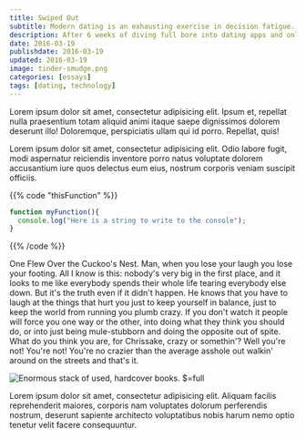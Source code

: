 ```yaml
---
title: Swiped Out
subtitle: Modern dating is an exhausting exercise in decision fatigue.
description: After 6 weeks of diving full bore into dating apps and online romance, I'm left exhausted, jaded, and penniless.
date: 2016-03-19
publishdate: 2016-03-19
updated: 2016-03-19
image: tinder-smudge.png
categories: [essays]
tags: [dating, technology]
---
```


Lorem ipsum dolor sit amet, consectetur adipisicing elit. Ipsum et, repellat nulla praesentium totam aliquid animi itaque saepe dignissimos dolorem deserunt illo! Doloremque, perspiciatis ullam qui id porro. Repellat, quis!

Lorem ipsum dolor sit amet, consectetur adipisicing elit. Odio labore fugit, modi aspernatur reiciendis inventore porro natus voluptate dolorem accusantium iure quos delectus eum eius, nostrum corporis veniam suscipit officiis.

{{% code "thisFunction" %}}
```javascript
function myFunction(){
  console.log("Here is a string to write to the console");
}
```
{{% /code %}}

One Flew Over the Cuckoo's Nest. Man, when you lose your laugh you lose your footing. All I know is this: nobody's very big in the first place, and it looks to me like everybody spends their whole life tearing everybody else down. But it's the truth even if it didn't happen. He knows that you have to laugh at the things that hurt you just to keep yourself in balance, just to keep the world from running you plumb crazy. If you don't watch it people will force you one way or the other, into doing what they think you should do, or into just being mule-stubborn and doing the opposite out of spite. What do you think you are, for Chrissake, crazy or somethin'? Well you're not! You're not! You're no crazier than the average asshole out walkin' around on the streets and that's it.

![Enormous stack of used, hardcover books. $=full](/assets/images/books.jpg)

Lorem ipsum dolor sit amet, consectetur adipisicing elit. Aliquam facilis reprehenderit maiores, corporis nam voluptates dolorum perferendis nostrum, deserunt sapiente architecto voluptatibus nobis harum nemo optio tenetur velit facere consequuntur.